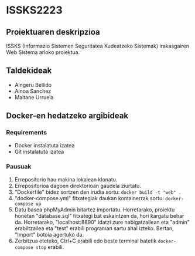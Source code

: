 # ISSKS2223
## Proiektuaren deskripzioa
ISSKS (Informazio Sistemen Seguritatea Kudeatzeko Sistemak) irakasgairen Web Sistema arloko proiektua.
## Taldekideak
- Aingeru Bellido
- Ainoa Sanchez
- Maitane Urruela
## Docker-en hedatzeko argibideak
### Requirements
- Docker instalatuta izatea
- Git instalatuta izatea
### Pausuak
1. Errepositorio hau makina lokalean klonatu.
2. Errepositorioa dagoen direktorioan gaudela ziurtatu.
3. "Dockerfile" bidez sortzen den irudia sortu: `docker build -t "web" .`
4. "docker-compose.yml" fitxategiak daukan kontainerrak sortu: `docker-compose up`
5. Datu basea phpMyAdmin bitartez importatu. Horretarako, proiektu honetan "database.sql" fitxategi bat eskaintzen da, hori kargatu behar da. Horretarako, "localhost:8890" idatzi zure nabigatzailean eta "admin" erabiltzailea eta "test" erabili programan sartu ahal izteko. Bertan, "Import" botoia agertuko da.
6. Zerbitzua eteteko, Ctrl+C erabili edo beste terminal batetik `docker-compose stop` erabili.